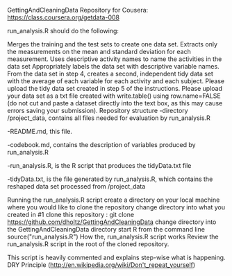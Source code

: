 GettingAndCleaningData
Repository for Cousera: https://class.coursera.org/getdata-008

run_analysis.R should do the following:

Merges the training and the test sets to create one data set.
Extracts only the measurements on the mean and standard deviation for each measurement.
Uses descriptive activity names to name the activities in the data set
Appropriately labels the data set with descriptive variable names.
From the data set in step 4, creates a second, independent tidy data set with the average of each variable for each activity and each subject.
Please upload the tidy data set created in step 5 of the instructions. 
Please upload your data set as a txt file created with write.table() using row.name=FALSE 
(do not cut and paste a dataset directly into the text box, as this may cause errors 
saving your submission).
Repository structure
-directory /project_data, contains all files needed for evaluation by run_analysis.R

-README.md, this file.

-codebook.md, contains the description of variables produced by run_analysis.R

-run_analysis.R, is the R script that produces the tidyData.txt file

-tidyData.txt, is the file generated by run_analysis.R, which contains the reshaped data set processed from /project_data

Running the run_analysis.R script
create a directory on your local machine where you would like to clone the repository
change directory into what you created in #1
clone this repository : git clone https://github.com/dholtz/GettingAndCleaningData
change directory into the GettingAndCleaningData directory
start R from the command line
source("run_analysis.R")
How the, run_analysis.R script works
Review the run_analysis.R script in the root of the cloned repository.

This script is heavily commented and explains step-wise what is happening. DRY Principle (http://en.wikipedia.org/wiki/Don't_repeat_yourself)
